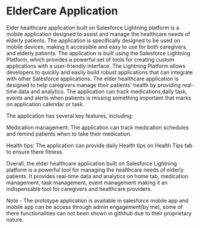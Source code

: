# ElderCare Application
Elder healthcare application built on Salesforce Lightning platform is a mobile application designed to assist and manage the healthcare needs of elderly patients. The application is specifically designed to be used on mobile devices, making it accessible and easy to use for both caregivers and elderly patients.
The application is built using the Salesforce Lightning Platform, which provides a powerful set of tools for creating custom applications with a user-friendly interface. The Lightning Platform allows developers to quickly and easily build robust applications that can integrate with other Salesforce applications.
The elder healthcare application is designed to help caregivers manage their patients' health by providing real-time data and analytics. The application can track medications,daily task, events and alerts when patients is missing something important that marks on application calendar or task.

The application has several key features, including:

Medication management: The application can track medication schedules and remind patients when to take their medication.

Health tips: The application can provide daily Health tips on Health Tips tab to ensure there fitness.

Overall, the elder healthcare application built on Salesforce Lightning platform is a powerful tool for managing the healthcare needs of elderly patients. It provides real-time data and analytics on home tab, medication management, task management, event management making it an indispensable tool for caregivers and healthcare providers.

Note - The prototype application is available in salesforce mobile app and mobile app can be access through admin engagement(by me), some of there functionalities can not been shown in githhub due to their proprietary nature.
